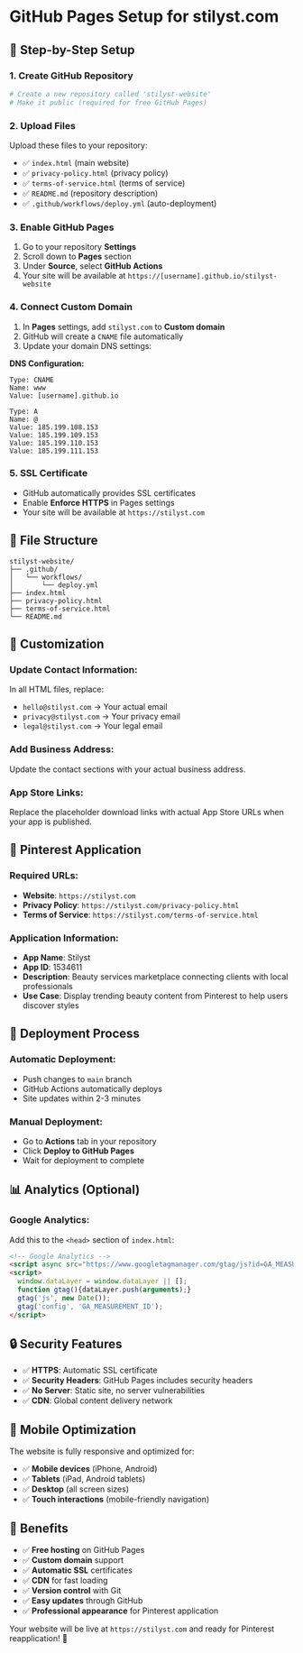 # GitHub Pages Setup for stilyst.com

## 🚀 **Step-by-Step Setup**

### **1. Create GitHub Repository**
```bash
# Create a new repository called 'stilyst-website'
# Make it public (required for free GitHub Pages)
```

### **2. Upload Files**
Upload these files to your repository:
- ✅ `index.html` (main website)
- ✅ `privacy-policy.html` (privacy policy)
- ✅ `terms-of-service.html` (terms of service)
- ✅ `README.md` (repository description)
- ✅ `.github/workflows/deploy.yml` (auto-deployment)

### **3. Enable GitHub Pages**
1. Go to your repository **Settings**
2. Scroll down to **Pages** section
3. Under **Source**, select **GitHub Actions**
4. Your site will be available at `https://[username].github.io/stilyst-website`

### **4. Connect Custom Domain**
1. In **Pages** settings, add `stilyst.com` to **Custom domain**
2. GitHub will create a `CNAME` file automatically
3. Update your domain DNS settings:

**DNS Configuration:**
```
Type: CNAME
Name: www
Value: [username].github.io

Type: A
Name: @
Value: 185.199.108.153
Value: 185.199.109.153
Value: 185.199.110.153
Value: 185.199.111.153
```

### **5. SSL Certificate**
- GitHub automatically provides SSL certificates
- Enable **Enforce HTTPS** in Pages settings
- Your site will be available at `https://stilyst.com`

## 📁 **File Structure**
```
stilyst-website/
├── .github/
│   └── workflows/
│       └── deploy.yml
├── index.html
├── privacy-policy.html
├── terms-of-service.html
└── README.md
```

## 🔧 **Customization**

### **Update Contact Information:**
In all HTML files, replace:
- `hello@stilyst.com` → Your actual email
- `privacy@stilyst.com` → Your privacy email
- `legal@stilyst.com` → Your legal email

### **Add Business Address:**
Update the contact sections with your actual business address.

### **App Store Links:**
Replace the placeholder download links with actual App Store URLs when your app is published.

## 🎯 **Pinterest Application**

### **Required URLs:**
- **Website**: `https://stilyst.com`
- **Privacy Policy**: `https://stilyst.com/privacy-policy.html`
- **Terms of Service**: `https://stilyst.com/terms-of-service.html`

### **Application Information:**
- **App Name**: Stilyst
- **App ID**: 1534611
- **Description**: Beauty services marketplace connecting clients with local professionals
- **Use Case**: Display trending beauty content from Pinterest to help users discover styles

## 🚀 **Deployment Process**

### **Automatic Deployment:**
- Push changes to `main` branch
- GitHub Actions automatically deploys
- Site updates within 2-3 minutes

### **Manual Deployment:**
- Go to **Actions** tab in your repository
- Click **Deploy to GitHub Pages**
- Wait for deployment to complete

## 📊 **Analytics (Optional)**

### **Google Analytics:**
Add this to the `<head>` section of `index.html`:
```html
<!-- Google Analytics -->
<script async src="https://www.googletagmanager.com/gtag/js?id=GA_MEASUREMENT_ID"></script>
<script>
  window.dataLayer = window.dataLayer || [];
  function gtag(){dataLayer.push(arguments);}
  gtag('js', new Date());
  gtag('config', 'GA_MEASUREMENT_ID');
</script>
```

## 🔒 **Security Features**

- ✅ **HTTPS**: Automatic SSL certificate
- ✅ **Security Headers**: GitHub Pages includes security headers
- ✅ **No Server**: Static site, no server vulnerabilities
- ✅ **CDN**: Global content delivery network

## 📱 **Mobile Optimization**

The website is fully responsive and optimized for:
- ✅ **Mobile devices** (iPhone, Android)
- ✅ **Tablets** (iPad, Android tablets)
- ✅ **Desktop** (all screen sizes)
- ✅ **Touch interactions** (mobile-friendly navigation)

## 🎉 **Benefits**

- ✅ **Free hosting** on GitHub Pages
- ✅ **Custom domain** support
- ✅ **Automatic SSL** certificates
- ✅ **CDN** for fast loading
- ✅ **Version control** with Git
- ✅ **Easy updates** through GitHub
- ✅ **Professional appearance** for Pinterest application

Your website will be live at `https://stilyst.com` and ready for Pinterest reapplication! 🚀
